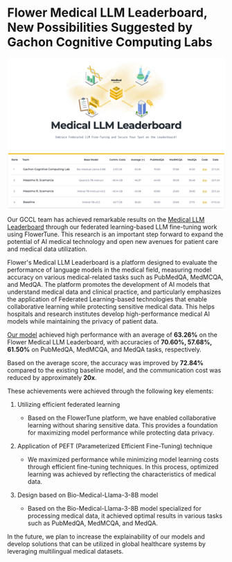 # Flower Medical LLM Leaderboard, New Possibilities Suggested by Gachon Cognitive Computing Labs

![GCCL Medical LLM](./img/gccl_medical_llm.png)

Our GCCL team has achieved remarkable results on the [Medical LLM Leaderboard](https://flower.ai/benchmarks/llm-leaderboard/medical/) through our federated learning-based LLM fine-tuning work using FlowerTune. This research is an important step forward to expand the potential of AI medical technology and open new avenues for patient care and medical data utilization.

Flower's Medical LLM Leaderboard is a platform designed to evaluate the performance of language models in the medical field, measuring model accuracy on various medical-related tasks such as PubMedQA, MedMCQA, and MedQA. The platform promotes the development of AI models that understand medical data and clinical practice, and particularly emphasizes the application of Federated Learning-based technologies that enable collaborative learning while protecting sensitive medical data. This helps hospitals and research institutes develop high-performance medical AI models while maintaining the privacy of patient data.

[Our model](https://github.com/gachon-CCLab/GCCL-Medical-LLM-FlowerTune) achieved high performance with an average of **63.26%** on the Flower Medical LLM Leaderboard, with accuracies of **70.60%, 57.68%,** **61.50%** on PubMedQA, MedMCQA, and MedQA tasks, respectively.

Based on the average score, the accuracy was improved by **72.84%** compared to the existing baseline model, and the communication cost was reduced by approximately **20x**.

These achievements were achieved through the following key elements:

1. Utilizing efficient federated learning

   - Based on the FlowerTune platform, we have enabled collaborative learning without sharing sensitive data. This provides a foundation for maximizing model performance while protecting data privacy.
2. Application of PEFT (Parameterized Efficient Fine-Tuning) technique

   - We maximized performance while minimizing model learning costs through efficient fine-tuning techniques. In this process, optimized learning was achieved by reflecting the characteristics of medical data.
3. Design based on Bio-Medical-Llama-3-8B model

   - Based on the Bio-Medical-Llama-3-8B model specialized for processing medical data, it achieved optimal results in various tasks such as PubMedQA, MedMCQA, and MedQA.



In the future, we plan to increase the explainability of our models and develop solutions that can be utilized in global healthcare systems by leveraging multilingual medical datasets.
